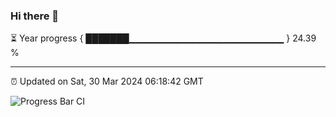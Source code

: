 ### Hi there 👋

⏳ Year progress { ███████▁▁▁▁▁▁▁▁▁▁▁▁▁▁▁▁▁▁▁▁▁▁▁ } 24.39 %

---

⏰ Updated on Sat, 30 Mar 2024 06:18:42 GMT

![Progress Bar CI](https://github.com/liununu/liununu/workflows/Progress%20Bar%20CI/badge.svg)
